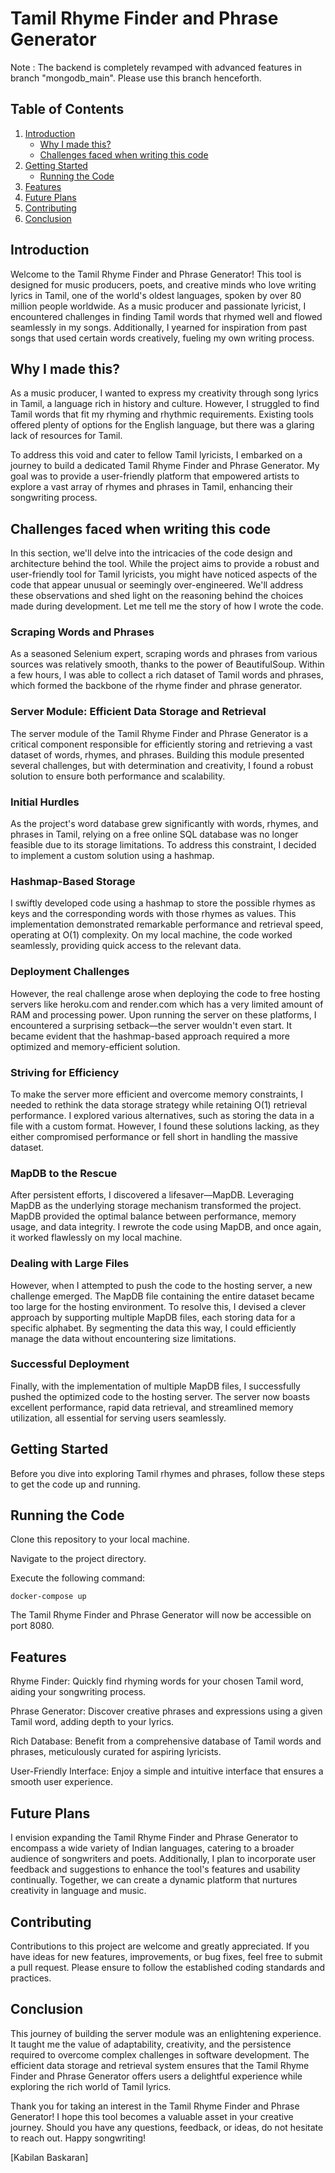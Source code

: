 # Tamil Rhyme Finder and Phrase Generator

Note : The backend is completely revamped with advanced features in branch "mongodb_main". Please use this branch henceforth.

## Table of Contents

1. [Introduction](#introduction)
   - [Why I made this?](#why-i-made-this)
   - [Challenges faced when writing this code](#challenges-faced-when-writing-this-code)
2. [Getting Started](#getting-started)
   - [Running the Code](#running-the-code)
3. [Features](#features)
4. [Future Plans](#future-plans)
5. [Contributing](#contributing)
6. [Conclusion](#conclusion)



## Introduction
Welcome to the Tamil Rhyme Finder and Phrase Generator! This tool is designed for music producers, poets, and creative minds who love writing lyrics in Tamil, one of the world's oldest languages, spoken by over 80 million people worldwide. As a music producer and passionate lyricist, I encountered challenges in finding Tamil words that rhymed well and flowed seamlessly in my songs. Additionally, I yearned for inspiration from past songs that used certain words creatively, fueling my own writing process.

## Why I made this?
As a music producer, I wanted to express my creativity through song lyrics in Tamil, a language rich in history and culture. However, I struggled to find Tamil words that fit my rhyming and rhythmic requirements. Existing tools offered plenty of options for the English language, but there was a glaring lack of resources for Tamil.

To address this void and cater to fellow Tamil lyricists, I embarked on a journey to build a dedicated Tamil Rhyme Finder and Phrase Generator. My goal was to provide a user-friendly platform that empowered artists to explore a vast array of rhymes and phrases in Tamil, enhancing their songwriting process.

## Challenges faced when writing this code

In this section, we'll delve into the intricacies of the code design and architecture behind the tool. While the project aims to provide a robust and user-friendly tool for Tamil lyricists, you might have noticed aspects of the code that appear unusual or seemingly over-engineered. We'll address these observations and shed light on the reasoning behind the choices made during development. Let me tell me the story of how I wrote the code.

### Scraping Words and Phrases

As a seasoned Selenium expert, scraping words and phrases from various sources was relatively smooth, thanks to the power of BeautifulSoup. Within a few hours, I was able to collect a rich dataset of Tamil words and phrases, which formed the backbone of the rhyme finder and phrase generator.

### Server Module: Efficient Data Storage and Retrieval
The server module of the Tamil Rhyme Finder and Phrase Generator is a critical component responsible for efficiently storing and retrieving a vast dataset of words, rhymes, and phrases. Building this module presented several challenges, but with determination and creativity, I found a robust solution to ensure both performance and scalability.

### Initial Hurdles
As the project's word database grew significantly with words, rhymes, and phrases in Tamil, relying on a free online SQL database was no longer feasible due to its storage limitations. To address this constraint, I decided to implement a custom solution using a hashmap.

### Hashmap-Based Storage
I swiftly developed code using a hashmap to store the possible rhymes as keys and the corresponding words with those rhymes as values. This implementation demonstrated remarkable performance and retrieval speed, operating at O(1) complexity. On my local machine, the code worked seamlessly, providing quick access to the relevant data.

### Deployment Challenges
However, the real challenge arose when deploying the code to free hosting servers like heroku.com and render.com which has a very limited amount of RAM and processing power. Upon running the server on these platforms, I encountered a surprising setback—the server wouldn't even start. It became evident that the hashmap-based approach required a more optimized and memory-efficient solution.

### Striving for Efficiency
To make the server more efficient and overcome memory constraints, I needed to rethink the data storage strategy while retaining O(1) retrieval performance. I explored various alternatives, such as storing the data in a file with a custom format. However, I found these solutions lacking, as they either compromised performance or fell short in handling the massive dataset.

### MapDB to the Rescue
After persistent efforts, I discovered a lifesaver—MapDB. Leveraging MapDB as the underlying storage mechanism transformed the project. MapDB provided the optimal balance between performance, memory usage, and data integrity. I rewrote the code using MapDB, and once again, it worked flawlessly on my local machine.

### Dealing with Large Files
However, when I attempted to push the code to the hosting server, a new challenge emerged. The MapDB file containing the entire dataset became too large for the hosting environment. To resolve this, I devised a clever approach by supporting multiple MapDB files, each storing data for a specific alphabet. By segmenting the data this way, I could efficiently manage the data without encountering size limitations.

### Successful Deployment
Finally, with the implementation of multiple MapDB files, I successfully pushed the optimized code to the hosting server. The server now boasts excellent performance, rapid data retrieval, and streamlined memory utilization, all essential for serving users seamlessly.

## Getting Started
Before you dive into exploring Tamil rhymes and phrases, follow these steps to get the code up and running.

## Running the Code
Clone this repository to your local machine.

Navigate to the project directory.

Execute the following command:


```docker-compose up```

The Tamil Rhyme Finder and Phrase Generator will now be accessible on port 8080.

## Features
Rhyme Finder: Quickly find rhyming words for your chosen Tamil word, aiding your songwriting process.

Phrase Generator: Discover creative phrases and expressions using a given Tamil word, adding depth to your lyrics.

Rich Database: Benefit from a comprehensive database of Tamil words and phrases, meticulously curated for aspiring lyricists.

User-Friendly Interface: Enjoy a simple and intuitive interface that ensures a smooth user experience.

## Future Plans
I envision expanding the Tamil Rhyme Finder and Phrase Generator to encompass a wide variety of Indian languages, catering to a broader audience of songwriters and poets. Additionally, I plan to incorporate user feedback and suggestions to enhance the tool's features and usability continually. Together, we can create a dynamic platform that nurtures creativity in language and music.

## Contributing
Contributions to this project are welcome and greatly appreciated. If you have ideas for new features, improvements, or bug fixes, feel free to submit a pull request. Please ensure to follow the established coding standards and practices.

## Conclusion

This journey of building the server module was an enlightening experience. It taught me the value of adaptability, creativity, and the persistence required to overcome complex challenges in software development. The efficient data storage and retrieval system ensures that the Tamil Rhyme Finder and Phrase Generator offers users a delightful experience while exploring the rich world of Tamil lyrics.

Thank you for taking an interest in the Tamil Rhyme Finder and Phrase Generator! I hope this tool becomes a valuable asset in your creative journey. Should you have any questions, feedback, or ideas, do not hesitate to reach out. Happy songwriting!

\[Kabilan Baskaran\]

